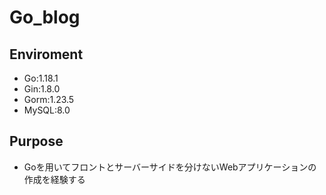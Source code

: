 # Go_blog
## Enviroment
- Go:1.18.1
- Gin:1.8.0
- Gorm:1.23.5
- MySQL:8.0

## Purpose
- Goを用いてフロントとサーバーサイドを分けないWebアプリケーションの作成を経験する
